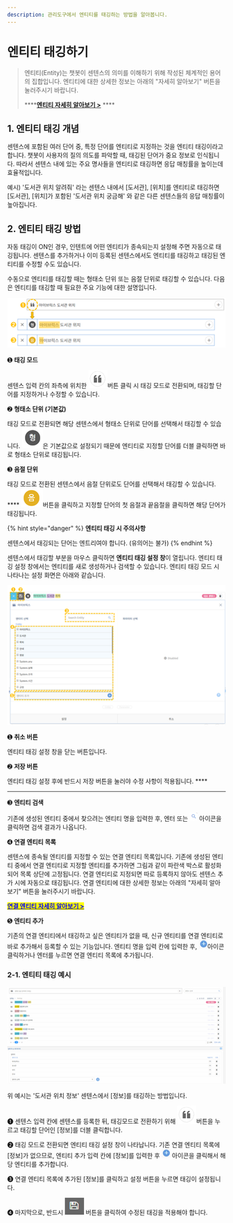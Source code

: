 ```yaml
---
description: 관리도구에서 엔티티를 태깅하는 방법을 알아봅니다.
---
```


# 엔티티 태깅하기

> 엔티티(Entity)는 챗봇이 센텐스의 의미를 이해하기 위해 작성된 체계적인 용어의 집합입니다. 엔티티에 대한 상세한 정보는 아래의 "자세히 알아보기" 버튼을 눌러주시기 바랍니다.
>
> ****[**엔티티 자세히 알아보기 >**](../../../undefined-1/undefined-2.md)   ****  &#x20;

## 1. 엔티티 태깅 개념

센텐스에 포함된 여러 단어 중, 특정 단어를 엔티티로 지정하는 것을 엔티티 태깅이라고 합니다. 챗봇이 사용자의 질의 의도를 파악할 때, 태깅된 단어가 중요 정보로 인식됩니다. 따라서 센텐스 내에 있는 주요 명사들을 엔티티로 태깅하면 응답 매칭률을 높이는데 효율적입니다.

예시) '도서관 위치 알려줘' 라는 센텐스 내에서 \[도서관], \[위치]를 엔티티로 태깅하면 \[도서관], \[위치]가 포함된 '도서관 위치 궁금해' 와 같은 다른 센텐스들의 응답 매칭률이 높아집니다.&#x20;

## 2. 엔티티 태깅 방법

자동 태깅이 ON인 경우, 인텐트에 어떤 엔티티가 종속되는지 설정해 주면 자동으로 태깅됩니다. 센텐스를 추가하거나 이미 등록된 센텐스에서도 엔티티를 태깅하고 태깅된 엔티티를 수정할 수도 있습니다.

수동으로 엔티티를 태깅할 때는 형태소 단위 또는 음절 단위로 태깅할 수 있습니다. 다음은 엔티티를 태깅할 때 필요한 주요 기능에 대한 설명입니다.

![엔티티 태깅 모드  ](<../../../.gitbook/assets/1.엔티티 태깅 모드.png>)

➊ **태깅 모드**

센텐스 입력 칸의 좌측에 위치한 <img src="../../../.gitbook/assets/image (435).png" alt="" data-size="line">버튼 클릭 시 태깅 모드로 전환되며, 태깅할 단어를 지정하거나 수정할 수 있습니다.&#x20;



➋ **형태소 단위 (기본값)** &#x20;

태깅 모드로 전환되면 해당 센텐스에서 형태소 단위로 단어를 선택해서 태깅할 수 있습니다. <img src="../../../.gitbook/assets/image (267).png" alt="" data-size="line">은 기본값으로 설정되기 때문에 엔티티로 지정할 단어를 더블 클릭하면 바로 형태소 단위로 태깅됩니다.&#x20;



➌ **음절 단위**

태깅 모드로 전환된 센텐스에서 음절 단위로도 단어를 선택해서 태깅할 수 있습니다. **** <img src="../../../.gitbook/assets/image (149).png" alt="" data-size="line">버튼을 클릭하고 지정할 단어의 첫 음절과 끝음절을 클릭하면 해당 단어가 태깅됩니다.

{% hint style="danger" %}
**엔티티 태깅 시 주의사항**

센텐스에서 태깅되는 단어는 엔트리여야 합니다. (유의어는 불가)&#x20;
{% endhint %}



센텐스에서 태깅할 부분을 마우스 클릭하면 **엔티티 태깅 설정 창**이 열립니다. 엔티티 태깅 설정 창에서는 엔티티를 새로 생성하거나 검색할 수 있습니다. 엔티티 태깅 모드 시 나타나는 설정 화면은 아래와 같습니다.&#x20;

![엔티티 태깅 설정 창](<../../../.gitbook/assets/2.엔티티 태깅 설정.png>)

➊ **취소 버튼**

엔티티 태깅 설정 창을 닫는 버튼입니다.

&#x20;  &#x20;

➋ **저장 버튼**

엔티티 태깅 설정 후에 반드시 저장 버튼을 눌러야 수정 사항이 적용됩니다.       ****   &#x20;

****

➌ **엔티티 검색**&#x20;

기존에 생성된 엔티티 중에서 찾으려는 엔티티 명을 입력한 후, 엔터 또는 ![](<../../../.gitbook/assets/image (134).png>) 아이콘을 클릭하면 검색 결과가 나옵니다.            &#x20;



➍ **연결 엔티티 목록**

센텐스에 종속될 엔티티를 지정할 수 있는 연결 엔티티 목록입니다. 기존에 생성된 엔티티 중에서 연결 엔티티로 지정할 엔티티를 추가하면 그림과 같이 파란색 박스로 활성화되어 목록 상단에 고정됩니다. 연결 엔티티로 지정되면 따로 등록하지 않아도 센텐스 추가 시에 자동으로 태깅됩니다. 연결 엔티티에 대한 상세한 정보는 아래의 "자세히 알아보기" 버튼을 눌러주시기 바랍니다.&#x20;

<mark style="color:blue;"></mark>[<mark style="color:blue;">**연결 엔티티 자세히 알아보기 >**</mark>](undefined-2.md)    <mark style="color:blue;"></mark>   &#x20;

<mark style="color:blue;"></mark>

➎ **엔티티 추가**&#x20;

기존의 연결 엔티티에서 태깅하고 싶은 엔티티가 없을 때, 신규 엔티티를 연결 엔티티로 바로 추가해서 등록할 수 있는 기능입니다. 엔티티 명을 입력 칸에 입력한 후, ![](<../../../.gitbook/assets/image (439).png>)아이콘 클릭하거나 엔터를 누르면 연결 엔티티 목록에 추가됩니다.



### 2-1. 엔티티 태깅 예시

![엔티티 태깅 예시 ](<../../../.gitbook/assets/엔티티 태깅 예시.gif>)

위 예시는 '도서관 위치 정보' 센텐스에서 \[정보]를 태깅하는 방법입니다.

➊ 센텐스 입력 칸에 센텐스를 등록한 뒤, 태깅모드로 전환하기 위해 <img src="../../../.gitbook/assets/image (435).png" alt="" data-size="line">버튼을 누르고 태깅할 단어인 \[정보]를 더블 클릭합니다.    &#x20;

➋ 태깅 모드로 전환되면 엔티티 태깅 설정 창이 나타납니다. 기존 연결 엔티티 목록에 \[정보]가 없으므로, 엔티티 추가 입력 칸에 \[정보]를 입력한 후 ![](<../../../.gitbook/assets/image (439).png>) 아이콘을 클릭해서 해당 엔티티를 추가합니다.&#x20;

➌ 연결 엔티티 목록에 추가된 \[정보]를 클릭하고 설정 버튼을 누르면 태깅이 설정됩니다.      &#x20;

➍ 마지막으로, 반드시 <img src="../../../.gitbook/assets/image (367).png" alt="" data-size="line"> 버튼을 클릭하여 수정된 태깅을 적용해야 합니다.

